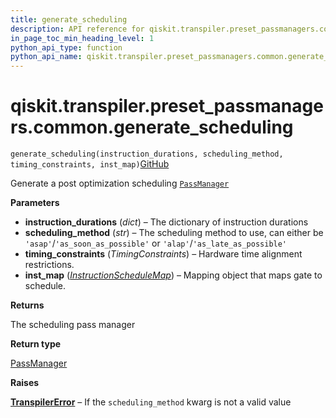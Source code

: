 ```yaml
---
title: generate_scheduling
description: API reference for qiskit.transpiler.preset_passmanagers.common.generate_scheduling
in_page_toc_min_heading_level: 1
python_api_type: function
python_api_name: qiskit.transpiler.preset_passmanagers.common.generate_scheduling
---
```


# qiskit.transpiler.preset\_passmanagers.common.generate\_scheduling

<span id="qiskit.transpiler.preset_passmanagers.common.generate_scheduling" />

`generate_scheduling(instruction_durations, scheduling_method, timing_constraints, inst_map)`[GitHub](https://github.com/qiskit/qiskit/tree/stable/0.41/qiskit/transpiler/preset_passmanagers/common.py "view source code")

Generate a post optimization scheduling [`PassManager`](qiskit.transpiler.PassManager "qiskit.transpiler.PassManager")

**Parameters**

*   **instruction\_durations** (*dict*) – The dictionary of instruction durations
*   **scheduling\_method** (*str*) – The scheduling method to use, can either be `'asap'`/`'as_soon_as_possible'` or `'alap'`/`'as_late_as_possible'`
*   **timing\_constraints** (*TimingConstraints*) – Hardware time alignment restrictions.
*   **inst\_map** ([*InstructionScheduleMap*](qiskit.pulse.InstructionScheduleMap "qiskit.pulse.InstructionScheduleMap")) – Mapping object that maps gate to schedule.

**Returns**

The scheduling pass manager

**Return type**

[PassManager](qiskit.transpiler.PassManager "qiskit.transpiler.PassManager")

**Raises**

[**TranspilerError**](qiskit.transpiler.TranspilerError "qiskit.transpiler.TranspilerError") – If the `scheduling_method` kwarg is not a valid value

